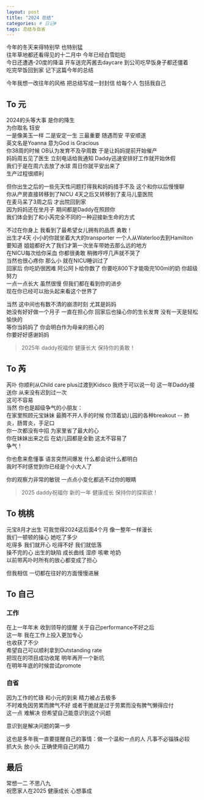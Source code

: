 ```yaml
---    
layout: post    
title: "2024 总结"    
categories: # 日记#    
tags: 总结与自省    
---    
```


今年的冬天来得特别早 也特别猛   
往年草地都还看得见的十二月中 今年已经白雪皑皑   
今日还遭遇-20度的降温 开车送完芮酱去daycare 到公司吃早饭身子都还僵着   
吃完早饭回到家 记下这篇今年的总结   

今年我想一改往年的风格 把总结写成一封封信 给每个人 包括我自己   

<!--more-->

## To 元

2024的头等大事 是你的降生   
为你取名 钰安   
一是像美玉一样 二是安定一生 三最重要 随遇而安 平安顺遂   
英文名是Yoanna 意为God is Gracious   
你38周的时候 OB认为发育不及孕周数 于是让妈妈提前开始催产   
妈妈周五见了医生 立刻电话给我通知 Daddy迅速安排好工作就开始休假   
我们于是在周六去放了水球 周日你就平安出来了   
生产过程很顺利   

但你出生之后的一些先天性问题打得我和妈妈措手不及 这个和你以后慢慢聊   
你从产房直接转移到了NICU 4天之后又转移到了麦马儿童医院   
在麦马呆了3周之后 才出院回到家   
因为妈妈还在坐月子 期间都是Daddy在照顾你   
我们体会到了和小芮完全不同的一种迎接新生命的方式   

不过在你身上 我看到了最希望女儿拥有的品质 勇敢！   
出生才4天 小小的你就坐着大大的transporter 一个人从Waterloo去到Hamilton   
要知道 姐姐都好大了我们才第一次坐车带她去那么远的地方   
在NICU每次给你采血 你都很勇敢 稍微哼哼几声就不哭了   
当然也很心疼你 那么小 就在NICU睡训过了   
回家后 你吃奶很困难 阿公阿卜给你数了 你要吃800下才能吸完100ml的奶 你超级努力   
一点一点长大 虽然很慢 但我们都在看到你的进步   
现在你已经可以抬头起来看这个世界了   

当然 这中间也有数不清的崩溃时刻 尤其是妈妈   
她没有好好做一个月子 一直在担心你 回家后也操心你的生长发育 没有一天是轻松愉快的   
等你当妈妈了 你会明白作为母亲的担心的   
你要好好感谢妈妈   

> 2025年 daddy祝福你 健康长大 保持你的勇敢！   

## To 芮

芮卟 你顺利从Child care plus过渡到Kidsco 我终于可以说一句 这一年Daddy接送你 从来没有迟到过一次   
这可不容易   
当然 你也是超级争气的小朋友：   
在家里照顾元宝妹妹 最腾不开人手的时候 你顶着幼儿园的各种breakout -- 肺炎，肠胃炎，手足口   
你一次都没有中招 为家里省了最大的心   
你在妹妹出来之后 在幼儿园都是全勤 这太不容易了   
争气！   

你也愈来愈懂事 语言突然间爆发 什么都会说什么都明白   
我时不时感觉到你已经是个小大人了   

你的观察力非常的敏锐 一点点小变化都逃不过你的眼睛   

> 2025 daddy祝福你 新的一年 健康成长 保持你的探索欲！   

## To 桃桃

元宝8月才出生 可我觉得2024这后面4个月 像一整年一样漫长   
我们一顿顿的操心 她吃了多少   
吃得多 我们就开心 吃得不好 我们就低落   
操不完的心 出生的缺陷 成长曲线 湿疹 咳嗽 呛奶   
以前带芮卟时所有的放心都变成了担心   

但我相信 一切都在往好的方面慢慢进展   

## To 自己

### 工作

在上一年年末 收到领导的提醒 关于自己performance不好之后   
这一年 我在工作上投入更加专心   
也收获了不少   
希望自己可以顺利拿到Outstanding rate   
把现在的项目成功收尾 明年再开一个新坑   
在明年年底的时候尝试promote  


### 自省

因为工作的忙碌 和小元的到来 精力被占去极多   
不时难免因劳累而脾气不好 或者干脆就是过于劳累而没有脾气懒得应付   
这一点 难解决 但希望自己能意识到这个问题   

意识到是解决问题的第一步   

这也是多年我一直要提醒自己的事情：做一个温和一点的人 凡事不必锱铢必较   
抓大头 放小头 正确使用自己的精力   


## 最后

常想一二 不思八九   
祝愿家人在2025 健康成长 心想事成   


